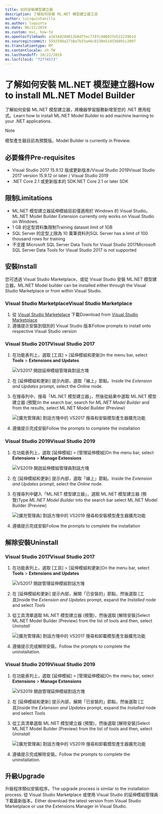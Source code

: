```yaml
---
title: 如何安裝模型建立器
description: 了解如何安裝 ML.NET 模型建立器工具
author: luisquintanilla
ms.author: luquinta
ms.date: 06/21/2019
ms.custom: mvc, how-to
ms.openlocfilehash: a1034d294012b8df5ec778fc40602fe52223961d
ms.sourcegitcommit: 559259da2738a7b33a46c0130e51d336091c2097
ms.translationtype: MT
ms.contentlocale: zh-TW
ms.lasthandoff: 10/22/2019
ms.locfileid: "72774573"
---
```

# <a name="how-to-install-mlnet-model-builder"></a><span data-ttu-id="c62b6-103">了解如何安裝 ML.NET 模型建立器</span><span class="sxs-lookup"><span data-stu-id="c62b6-103">How to install ML.NET Model Builder</span></span>

<span data-ttu-id="c62b6-104">了解如何安裝 ML.NET 模型建立器，將機器學習服務新增至您的 .NET 應用程式。</span><span class="sxs-lookup"><span data-stu-id="c62b6-104">Learn how to install ML.NET Model Builder to add machine learning to your .NET applications.</span></span>

> [!NOTE]
> <span data-ttu-id="c62b6-105">模型產生器目前為預覽版。</span><span class="sxs-lookup"><span data-stu-id="c62b6-105">Model Builder is currently in Preview.</span></span>

## <a name="pre-requisites"></a><span data-ttu-id="c62b6-106">必要條件</span><span class="sxs-lookup"><span data-stu-id="c62b6-106">Pre-requisites</span></span>

- <span data-ttu-id="c62b6-107">Visual Studio 2017 15.9.12 版或更新版本/Visual Studio 2019</span><span class="sxs-lookup"><span data-stu-id="c62b6-107">Visual Studio 2017 version 15.9.12 or later / Visual Studio 2019</span></span>
- <span data-ttu-id="c62b6-108">.NET Core 2.1 或更新版本的 SDK</span><span class="sxs-lookup"><span data-stu-id="c62b6-108">.NET Core 2.1 or later SDK</span></span>

## <a name="limitations"></a><span data-ttu-id="c62b6-109">限制</span><span class="sxs-lookup"><span data-stu-id="c62b6-109">Limitations</span></span>

- <span data-ttu-id="c62b6-110">ML.NET 模型建立器延伸模組目前僅適用於 Windows 的 Visual Studio。</span><span class="sxs-lookup"><span data-stu-id="c62b6-110">ML.NET Model Builder Extension currently only works on Visual Studio on Windows.</span></span>
- <span data-ttu-id="c62b6-111">1 GB 的定型資料集限制</span><span class="sxs-lookup"><span data-stu-id="c62b6-111">Training dataset limit of 1GB</span></span>
- <span data-ttu-id="c62b6-112">SQL Server 的定型上限為 10 萬筆資料列</span><span class="sxs-lookup"><span data-stu-id="c62b6-112">SQL Server has a limit of 100 thousand rows for training</span></span>
- <span data-ttu-id="c62b6-113">不支援 Microsoft SQL Server Data Tools for Visual Studio 2017</span><span class="sxs-lookup"><span data-stu-id="c62b6-113">Microsoft SQL Server Data Tools for Visual Studio 2017 is not supported</span></span>

## <a name="install"></a><span data-ttu-id="c62b6-114">安裝</span><span class="sxs-lookup"><span data-stu-id="c62b6-114">Install</span></span>

<span data-ttu-id="c62b6-115">您可透過 Visual Studio Marketplace，或從 Visual Studio 安裝 ML.NET 模型建立器。</span><span class="sxs-lookup"><span data-stu-id="c62b6-115">ML.NET Model builder can be installed either through the Visual Studio Marketplace or from within Visual Studio.</span></span>

### <a name="visual-studio-marketplace"></a><span data-ttu-id="c62b6-116">Visual Studio Marketplace</span><span class="sxs-lookup"><span data-stu-id="c62b6-116">Visual Studio Marketplace</span></span>

1. <span data-ttu-id="c62b6-117">從 [Visual Studio Marketplace](https://marketplace.visualstudio.com/items?itemName=MLNET.07) 下載</span><span class="sxs-lookup"><span data-stu-id="c62b6-117">Download from [Visual Studio Marketplace](https://marketplace.visualstudio.com/items?itemName=MLNET.07)</span></span>
1. <span data-ttu-id="c62b6-118">遵循提示安裝到個別的 Visual Studio 版本</span><span class="sxs-lookup"><span data-stu-id="c62b6-118">Follow prompts to install onto respective Visual Studio version</span></span>

### <a name="visual-studio-2017"></a><span data-ttu-id="c62b6-119">Visual Studio 2017</span><span class="sxs-lookup"><span data-stu-id="c62b6-119">Visual Studio 2017</span></span>

1. <span data-ttu-id="c62b6-120">在功能表列上，選取 [工具] > [延伸模組和更新]</span><span class="sxs-lookup"><span data-stu-id="c62b6-120">In the menu bar, select **Tools** > **Extensions and Updates**</span></span>

    ![VS2017 開啟延伸模組管理員對話方塊](./media/install-model-builder/vs2017-open-extensions-manager.png)

1. <span data-ttu-id="c62b6-122">在 [延伸模組和更新] 提示內部，選取「線上」節點。</span><span class="sxs-lookup"><span data-stu-id="c62b6-122">Inside the *Extension and Updates* prompt, select the *Online* node.</span></span>
1. <span data-ttu-id="c62b6-123">在搜尋列中，搜尋「ML.NET 模型建立器」，然後從結果中選取 ML.NET 模型建立器 (預覽)</span><span class="sxs-lookup"><span data-stu-id="c62b6-123">In the search bar, search for *ML.NET Model Builder* and from the results, select ML.NET Model Builder (Preview)</span></span>

    ![[擴充管理員] 對話方塊中的 VS2017 搜尋和安裝模型產生器擴充功能](./media/install-model-builder/vs2017-install-model-builder.png)

1. <span data-ttu-id="c62b6-125">遵循提示完成安裝</span><span class="sxs-lookup"><span data-stu-id="c62b6-125">Follow the prompts to complete the installation</span></span>

### <a name="visual-studio-2019"></a><span data-ttu-id="c62b6-126">Visual Studio 2019</span><span class="sxs-lookup"><span data-stu-id="c62b6-126">Visual Studio 2019</span></span>

1. <span data-ttu-id="c62b6-127">在功能表列上，選取 [延伸模組] > [管理延伸模組]</span><span class="sxs-lookup"><span data-stu-id="c62b6-127">On the menu bar, select **Extensions** > **Manage Extensions**</span></span>

    ![VS2019 開啟延伸模組管理員對話方塊](./media/install-model-builder/vs2019-open-extensions-manager.png)

1. <span data-ttu-id="c62b6-129">在 [延伸模組和更新] 提示內部，選取「線上」節點。</span><span class="sxs-lookup"><span data-stu-id="c62b6-129">Inside the *Extension and Updates* prompt, select the *Online* node.</span></span>
1. <span data-ttu-id="c62b6-130">在搜尋列中鍵入「ML.NET 模型建立器」，選取 ML.NET 模型建立器 (預覽)</span><span class="sxs-lookup"><span data-stu-id="c62b6-130">Type *ML.NET Model Builder* into the search bar select ML.NET Model Builder (Preview)</span></span>

    ![[擴充管理員] 對話方塊中的 VS2019 搜尋和安裝模型產生器擴充功能](./media/install-model-builder/vs2019-install-model-builder.png)

1. <span data-ttu-id="c62b6-132">遵循提示完成安裝</span><span class="sxs-lookup"><span data-stu-id="c62b6-132">Follow the prompts to complete the installation</span></span>

## <a name="uninstall"></a><span data-ttu-id="c62b6-133">解除安裝</span><span class="sxs-lookup"><span data-stu-id="c62b6-133">Uninstall</span></span>

### <a name="visual-studio-2017"></a><span data-ttu-id="c62b6-134">Visual Studio 2017</span><span class="sxs-lookup"><span data-stu-id="c62b6-134">Visual Studio 2017</span></span>

1. <span data-ttu-id="c62b6-135">在功能表列上，選取 [工具] > [延伸模組和更新]</span><span class="sxs-lookup"><span data-stu-id="c62b6-135">On the menu bar, select **Tools** > **Extensions and Updates**</span></span>

    ![VS2017 開啟管理延伸模組對話方塊](./media/install-model-builder/vs2017-open-extensions-manager.png)

1. <span data-ttu-id="c62b6-137">在 [延伸模組和更新] 提示內部，展開「已安裝的」節點，然後選取 [工具]</span><span class="sxs-lookup"><span data-stu-id="c62b6-137">Inside the *Extension and Updates* prompt, expand the *Installed* node and select *Tools*</span></span>
1. <span data-ttu-id="c62b6-138">從工具清單選取 ML.NET 模型建立器 (預覽)，然後選取 [解除安裝]</span><span class="sxs-lookup"><span data-stu-id="c62b6-138">Select ML.NET Model Builder (Preview) from the list of tools and then, select *Uninstall*</span></span>

    ![[擴充管理員] 對話方塊中的 VS2017 搜尋和卸載模型產生器擴充功能](./media/install-model-builder/vs2017-uninstall-model-builder.png)

1. <span data-ttu-id="c62b6-140">遵循提示完成解除安裝。</span><span class="sxs-lookup"><span data-stu-id="c62b6-140">Follow the prompts to complete the uninstallation.</span></span>

### <a name="visual-studio-2019"></a><span data-ttu-id="c62b6-141">Visual Studio 2019</span><span class="sxs-lookup"><span data-stu-id="c62b6-141">Visual Studio 2019</span></span>

1. <span data-ttu-id="c62b6-142">在功能表列上，選取 [延伸模組] > [管理延伸模組]</span><span class="sxs-lookup"><span data-stu-id="c62b6-142">On the menu bar, select **Extensions** > **Manage Extensions**</span></span>

    ![VS2019 開啟管理延伸模組對話方塊](./media/install-model-builder/vs2019-open-extensions-manager.png)

1. <span data-ttu-id="c62b6-144">在 [延伸模組和更新] 提示內部，展開「已安裝的」節點，然後選取 [工具]</span><span class="sxs-lookup"><span data-stu-id="c62b6-144">Inside the *Extension and Updates* prompt, expand the *Installed* node and select *Tools*</span></span>
1. <span data-ttu-id="c62b6-145">從工具清單選取 ML.NET 模型建立器 (預覽)，然後選取 [解除安裝]</span><span class="sxs-lookup"><span data-stu-id="c62b6-145">Select ML.NET Model Builder (Preview) from the list of tools and then, select *Uninstall*</span></span>

    ![[擴充管理員] 對話方塊中的 VS2019 搜尋和卸載模型產生器擴充功能](./media/install-model-builder/vs2019-uninstall-model-builder.png)

1. <span data-ttu-id="c62b6-147">遵循提示完成解除安裝。</span><span class="sxs-lookup"><span data-stu-id="c62b6-147">Follow the prompts to complete the uninstallation.</span></span>

## <a name="upgrade"></a><span data-ttu-id="c62b6-148">升級</span><span class="sxs-lookup"><span data-stu-id="c62b6-148">Upgrade</span></span>

<span data-ttu-id="c62b6-149">升級程序類似安裝程序。</span><span class="sxs-lookup"><span data-stu-id="c62b6-149">The upgrade process is similar to the installation process.</span></span> <span data-ttu-id="c62b6-150">從 Visual Studio Marketplace 或使用 Visual Studio 的延伸模組管理員下載最新版本。</span><span class="sxs-lookup"><span data-stu-id="c62b6-150">Either download the latest version from Visual Studio Marketplace or use the Extensions Manager in Visual Studio.</span></span>
